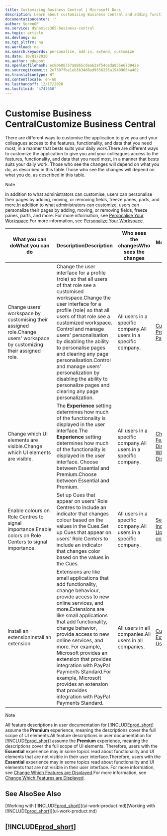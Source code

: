 ```yaml
---
title: Customising Business Central | Microsoft Docs
description: Learn about customising Business Central and adding functionality.
documentationcenter: ''
author: SorenGP
ms.service: dynamics365-business-central
ms.topic: article
ms.devlang: na
ms.tgt_pltfrm: na
ms.workload: na
ms.search.keywords: personalize, add-in, extend, customize
ms.date: 10/01/2020
ms.author: edupont
ms.openlocfilehash: ec80608757a8865cdea62af54ceda855e673942a
ms.sourcegitcommit: 2e7307fbe1eb3b34d0ad9356226a19409054a402
ms.translationtype: HT
ms.contentlocale: en-GB
ms.lasthandoff: 12/17/2020
ms.locfileid: "4747650"
---
```

# <a name="customize-business-central"></a><span data-ttu-id="808d8-103">Customise Business Central</span><span class="sxs-lookup"><span data-stu-id="808d8-103">Customize Business Central</span></span>
<span data-ttu-id="808d8-104">There are different ways to customise the application to give you and your colleagues access to the features, functionality, and data that you need most, in a manner that bests suits your daily work.</span><span class="sxs-lookup"><span data-stu-id="808d8-104">There are different ways to customize the application to give you and your colleagues access to the features, functionality, and data that you need most, in a manner that bests suits your daily work.</span></span> <span data-ttu-id="808d8-105">Those who see the changes will depend on what you do, as described in this table.</span><span class="sxs-lookup"><span data-stu-id="808d8-105">Those who see the changes will depend on what you do, as described in this table.</span></span>

> [!NOTE]
> <span data-ttu-id="808d8-106">In addition to what administrators can customise, users can personalise their pages by adding, moving, or removing fields, freeze panes, parts, and more.</span><span class="sxs-lookup"><span data-stu-id="808d8-106">In addition to what administrators can customize, users can personalize their pages by adding, moving, or removing fields, freeze panes, parts, and more.</span></span> <span data-ttu-id="808d8-107">For more information, see [Personalise Your Workspace](ui-personalization-user.md).</span><span class="sxs-lookup"><span data-stu-id="808d8-107">For more information, see [Personalize Your Workspace](ui-personalization-user.md).</span></span>

| <span data-ttu-id="808d8-108">What you can do</span><span class="sxs-lookup"><span data-stu-id="808d8-108">What you can do</span></span>    |  <span data-ttu-id="808d8-109">Description</span><span class="sxs-lookup"><span data-stu-id="808d8-109">Description</span></span>  |  <span data-ttu-id="808d8-110">Who sees the changes</span><span class="sxs-lookup"><span data-stu-id="808d8-110">Who sees the changes</span></span>  |  <span data-ttu-id="808d8-111">More information</span><span class="sxs-lookup"><span data-stu-id="808d8-111">More information</span></span>  |
|-----|---------------|---------|-------|
|<span data-ttu-id="808d8-112">Change users' workspace by customising their assigned role.</span><span class="sxs-lookup"><span data-stu-id="808d8-112">Change users' workspace by customizing their assigned role.</span></span>|<span data-ttu-id="808d8-113">Change the user interface for a profile (role) so that all users of that role see a customised workspace.</span><span class="sxs-lookup"><span data-stu-id="808d8-113">Change the user interface for a profile (role) so that all users of that role see a customized workspace.</span></span> <span data-ttu-id="808d8-114">Control and manage users' personalisation by disabling the ability to personalise pages and clearing any page personalisation.</span><span class="sxs-lookup"><span data-stu-id="808d8-114">Control and manage users' personalization by disabling the ability to personalize pages and clearing any page personalization.</span></span>|<span data-ttu-id="808d8-115">All users in a specific company.</span><span class="sxs-lookup"><span data-stu-id="808d8-115">All users in a specific company.</span></span>|[<span data-ttu-id="808d8-116">Customise Pages for Profiles</span><span class="sxs-lookup"><span data-stu-id="808d8-116">Customize Pages for Profiles</span></span>](ui-personalization-manage.md)|
|<span data-ttu-id="808d8-117">Change which UI elements are visible.</span><span class="sxs-lookup"><span data-stu-id="808d8-117">Change which UI elements are visible.</span></span>|<span data-ttu-id="808d8-118">The **Experience** setting determines how much of the functionality is displayed in the user interface.</span><span class="sxs-lookup"><span data-stu-id="808d8-118">The **Experience** setting determines how much of the functionality is displayed in the user interface.</span></span> <span data-ttu-id="808d8-119">Choose between Essential and Premium.</span><span class="sxs-lookup"><span data-stu-id="808d8-119">Choose between Essential and Premium.</span></span>|<span data-ttu-id="808d8-120">All users in a specific company.</span><span class="sxs-lookup"><span data-stu-id="808d8-120">All users in a specific company.</span></span>|[<span data-ttu-id="808d8-121">Change Which Features are Displayed</span><span class="sxs-lookup"><span data-stu-id="808d8-121">Change Which Features are Displayed</span></span>](ui-experiences.md)|
|<span data-ttu-id="808d8-122">Enable colours on Role Centres to signal importance.</span><span class="sxs-lookup"><span data-stu-id="808d8-122">Enable colors on Role Centers to signal importance.</span></span>|<span data-ttu-id="808d8-123">Set up Cues that appear on users' Role Centres to include an indicator that changes colour based on the values in the Cues.</span><span class="sxs-lookup"><span data-stu-id="808d8-123">Set up Cues that appear on users' Role Centers to include an indicator that changes color based on the values in the Cues.</span></span>|<span data-ttu-id="808d8-124">All users in a specific company.</span><span class="sxs-lookup"><span data-stu-id="808d8-124">All users in a specific company.</span></span>|[<span data-ttu-id="808d8-125">Set Up a Coloured Indicator on Cues</span><span class="sxs-lookup"><span data-stu-id="808d8-125">Set Up a Colored Indicator on Cues</span></span>](admin-how-set-up-colored-indicator-on-cues.md)|
|<span data-ttu-id="808d8-126">Install an extension</span><span class="sxs-lookup"><span data-stu-id="808d8-126">Install an extension</span></span>|<span data-ttu-id="808d8-127">Extensions are like small applications that add functionality, change behaviour, provide access to new online services, and more.</span><span class="sxs-lookup"><span data-stu-id="808d8-127">Extensions are like small applications that add functionality, change behavior, provide access to new online services, and more.</span></span> <span data-ttu-id="808d8-128">For example, Microsoft provides an extension that provides integration with PayPal Payments Standard.</span><span class="sxs-lookup"><span data-stu-id="808d8-128">For example, Microsoft provides an extension that provides integration with PayPal Payments Standard.</span></span>|<span data-ttu-id="808d8-129">All users in all companies.</span><span class="sxs-lookup"><span data-stu-id="808d8-129">All users in all companies.</span></span>|[<span data-ttu-id="808d8-130">Customising Using Extensions</span><span class="sxs-lookup"><span data-stu-id="808d8-130">Customizing Using Extensions</span></span>](ui-extensions.md)|
> [!NOTE]
> <span data-ttu-id="808d8-131">All feature descriptions in user documentation for [!INCLUDE[prod_short](includes/prod_short.md)] assume the **Premium** experience, meaning the descriptions cover the full scope of UI elements.</span><span class="sxs-lookup"><span data-stu-id="808d8-131">All feature descriptions in user documentation for [!INCLUDE[prod_short](includes/prod_short.md)] assume the **Premium** experience, meaning the descriptions cover the full scope of UI elements.</span></span> <span data-ttu-id="808d8-132">Therefore, users with the **Essential** experience may in some topics read about functionality and UI elements that are not visible in their user interface.</span><span class="sxs-lookup"><span data-stu-id="808d8-132">Therefore, users with the **Essential** experience may in some topics read about functionality and UI elements that are not visible in their user interface.</span></span> <span data-ttu-id="808d8-133">For more information, see [Change Which Features are Displayed](ui-experiences.md).</span><span class="sxs-lookup"><span data-stu-id="808d8-133">For more information, see [Change Which Features are Displayed](ui-experiences.md).</span></span>

## <a name="see-also"></a><span data-ttu-id="808d8-134">See Also</span><span class="sxs-lookup"><span data-stu-id="808d8-134">See Also</span></span>
<span data-ttu-id="808d8-135">[Working with [!INCLUDE[prod_short](includes/prod_short.md)]](ui-work-product.md)</span><span class="sxs-lookup"><span data-stu-id="808d8-135">[Working with [!INCLUDE[prod_short](includes/prod_short.md)]](ui-work-product.md)</span></span>  

## [!INCLUDE[prod_short](includes/free_trial_md.md)]  
